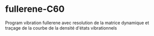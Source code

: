 # fullerene-C60
Program vibration fullerene avec resolution de la matrice dynamique et traçage  de la courbe de la densité d'états vibrationnels
